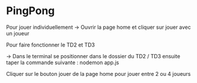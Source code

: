 # PingPong

Pour jouer individuellement -> Ouvrir la page home et cliquer sur jouer avec un joueur

Pour faire fonctionner le TD2 et TD3

-> Dans le terminal se positionner dans le dossier du TD2 / TD3 ensuite taper la commande suivante :  nodemon app.js

Cliquer sur le bouton jouer de la page home pour jouer entre 2 ou 4 joueurs 

